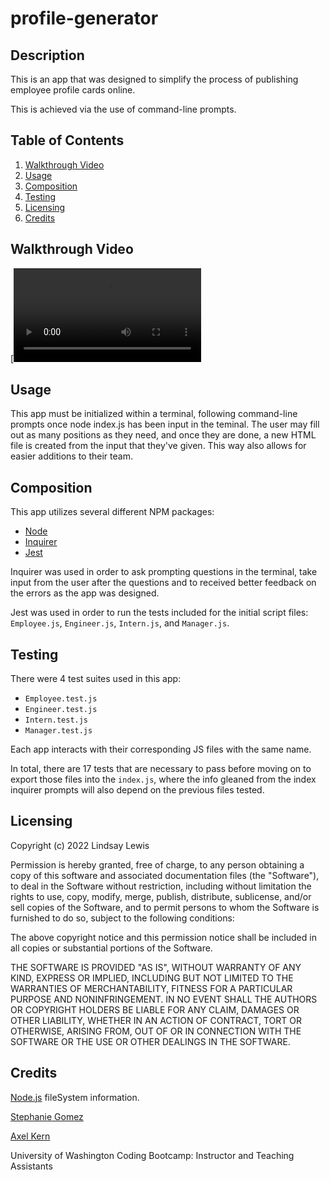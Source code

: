 # profile-generator

## Description
This is an app that was designed to simplify the process of publishing employee profile cards online.

This is achieved via the use of command-line prompts.

## Table of Contents
1. [Walkthrough Video](#walkthrough-video)
2. [Usage](#usage)
3. [Composition](#composition)
4. [Testing](#testing)
5. [Licensing](#licensing)
6. [Credits](#credits)

## Walkthrough Video

[![Watch the video](https://user-images.githubusercontent.com/104105172/180347231-816e4797-cc91-46f6-a445-47b91f5d5e8a.mp4)

## Usage
This app must be initialized within a terminal, following command-line prompts once node index.js has been input in the teminal. The user may fill out as many positions as they need, and once they are done, a new HTML file is created from the input that they've given. This way also allows for easier additions to their team.

## Composition
This app utilizes several different NPM packages:
- [Node](https://www.npmjs.com/package/node)
- [Inquirer](https://www.npmjs.com/package/inquirer)
- [Jest](https://www.npmjs.com/package/jest)

Inquirer was used in order to ask prompting questions in the terminal, take input from the user after the questions and to received better feedback on the errors as the app was designed.

Jest was used in order to run the tests included for the initial script files: `Employee.js`, `Engineer.js`, `Intern.js`, and `Manager.js`.


## Testing

There were 4 test suites used in this app:
- `Employee.test.js`
- `Engineer.test.js`
- `Intern.test.js`
- `Manager.test.js`

Each app interacts with their corresponding JS files with the same name. 

In total, there are 17 tests that are necessary to pass before moving on to export those files into the `index.js`, where the info gleaned from the index inquirer prompts will also depend on the previous files tested.

## Licensing

Copyright (c) 2022 Lindsay Lewis

Permission is hereby granted, free of charge, to any person obtaining a copy of this software and associated documentation files (the "Software"), to deal in the Software without restriction, including without limitation the rights to use, copy, modify, merge, publish, distribute, sublicense, and/or sell copies of the Software, and to permit persons to whom the Software is furnished to do so, subject to the following conditions:

The above copyright notice and this permission notice shall be included in all copies or substantial portions of the Software.

THE SOFTWARE IS PROVIDED "AS IS", WITHOUT WARRANTY OF ANY KIND, EXPRESS OR IMPLIED, INCLUDING BUT NOT LIMITED TO THE WARRANTIES OF MERCHANTABILITY, FITNESS FOR A PARTICULAR PURPOSE AND NONINFRINGEMENT. IN NO EVENT SHALL THE AUTHORS OR COPYRIGHT HOLDERS BE LIABLE FOR ANY CLAIM, DAMAGES OR OTHER LIABILITY, WHETHER IN AN ACTION OF CONTRACT, TORT OR OTHERWISE, ARISING FROM, OUT OF OR IN CONNECTION WITH THE SOFTWARE OR THE USE OR OTHER DEALINGS IN THE SOFTWARE.

## Credits

[Node.js](https://nodejs.org/api/fs.html#fswritefilefile-data-options-callback) fileSystem information.

[Stephanie Gomez](https://github.com/smariagomez)

[Axel Kern](https://github.com/Axeljk)

University of Washington Coding Bootcamp: 
Instructor and Teaching Assistants



